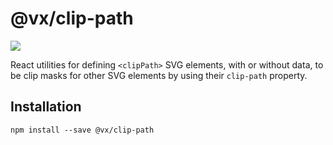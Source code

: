 # @vx/clip-path

<a title="@vx/clip-path npm downloads" href="https://www.npmjs.com/package/@vx/clip-path">
  <img src="https://img.shields.io/npm/dm/@vx/clip-path.svg?style=flat-square" />
</a>

React utilities for defining `<clipPath>` SVG elements, with or without data, to be clip masks for
other SVG elements by using their `clip-path` property.

## Installation

```
npm install --save @vx/clip-path
```

